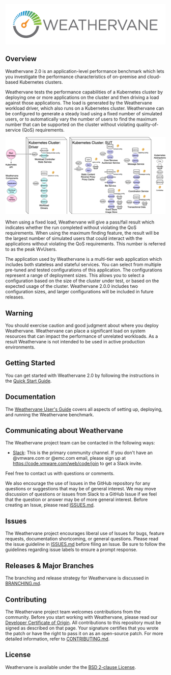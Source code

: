 ![Weathervane](doc/images/VMW-Weathervane-Logo-SML.png)

## Overview

Weathervane 2.0 is an application-level performance benchmark which lets you
investigate the performance characteristics of on-premise and cloud-based
Kubernetes clusters.

Weathervane tests the performance capabilities of a Kubernetes cluster by
deploying one or more applications on the cluster and then driving a load
against those applications.  The load is generated by the Weathervane workload
driver, which also runs on a Kubernetes cluster. Weathervane can be configured
to generate a steady load using a fixed number of simulated users, or to
automatically vary the number of users to find the maximum number that can be
supported on the cluster without violating quality-of-service (QoS)
requirements.

![A Weathervane Deployment](doc/images/wv2Deployment.png)

When using a fixed load, Weathervane will give a pass/fail result which
indicates whether the run completed without violating the QoS requirements.
When using the maximum finding feature, the result will be the largest number of
simulated users that could interact with the applications without violating the
QoS requirements.  This number is referred to as the peak WvUsers.

The application used by Weathervane is a multi-tier web application which
includes both stateless and stateful services. You can select from multiple
pre-tuned and tested configurations of this application.  The configurations
represent a range of deployment sizes. This allows you to select a configuration
based on the size of the cluster under test, or based on the expected usage of
the cluster.  Weathervane 2.0.0 includes two configuration sizes, and larger
configurations will be included in future releases.

## Warning

You should exercise caution and good judgment about where you deploy
Weathervane.  Weathervane can place a significant load on system resources that
can impact the performance of unrelated workloads.  As a result Weathervane is
not intended to be used in active production environments.

## Getting Started

You can get started with Weathervane 2.0 by following the instructions in the 
[Quick Start Guide](doc/userDocs/usersGuide.md#quickstart-guide).

## Documentation

The [Weathervane User's Guide](doc/userDocs/usersGuide.md) covers all aspects
of setting up, deploying, and running the Weathervane benchmark.

## Communicating about Weathervane

The Weathervane project team can be contacted in the following ways:

- [Slack](https://vmwarecode.slack.com/messages/weathervane): This is the
  primary community channel. If you don't have an @vmware.com or @emc.com email,
  please sign up at https://code.vmware.com/web/code/join to get a Slack invite.

Feel free to contact us with questions or comments.  

We also encourage the use of Issues in the GitHub repository for any questions
or suggestions that may be of general interest.  We may move discussion of
questions or issues from Slack to a GitHub Issue if we feel that the question or
answer may be of more general interest.  Before creating an Issue, please read
[ISSUES.md](ISSUES.md).

## Issues

The Weathervane project encourages liberal use of Issues for bugs, feature
requests, documentation shortcoming, or general questions.  Please read the
issue guideline in [ISSUES.md](ISSUES.md) before filing an Issue.  Be sure to
follow the guidelines regarding issue labels to ensure a prompt response.

## Releases & Major Branches

The branching and release strategy for Weathervane is discussed in
[BRANCHING.md](BRANCHING.md).

## Contributing

The Weathervane project team welcomes contributions from the community. Before
you start working with Weathervane, please read our [Developer Certificate of
Origin](https://cla.vmware.com/dco). All contributions to this repository must
be signed as described on that page. Your signature certifies that you wrote the
patch or have the right to pass it on as an open-source patch. For more detailed
information, refer to [CONTRIBUTING.md](CONTRIBUTING.md).

## License

Weathervane is available under the the [BSD 2-clause License](LICENSE.txt).
